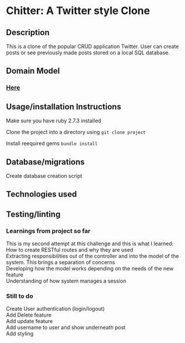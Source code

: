 # Chitter: A Twitter style Clone

## Description

This is a clone of the popular CRUD application Twitter. User can create posts or see previously made posts stored on a local SQL database.

## Domain Model

### [Here](https://drive.google.com/file/d/1F5j6tjuvF94mBVeEALjkHr5AhWK1iBaF/view?usp=sharing) <br>

## Usage/installation Instructions

Make sure you have ruby 2.7.3 installed

Clone the project into a directory using
```git clone project```

Install reequired gems
```bundle install```

## Database/migrations

Create database creation script

## Technologies used

## Testing/linting

### Learnings from project so far

This is my second attempt at this challenge and this is what I learned: <br>
How to create RESTful routes and why they are used <br>
Extracting responsibilities out of the controller and into the model of the system. This brings a separation of concerns <br>
Developing how the model works depending on the needs of the new feature <br>
Understanding of how system manages a session

### Still to do
Create User authentication (login/logout) <br>
Add Delete feature <br>
Add update feature <br>
Add username to user and show underneath post<br>
Add styling <br>
